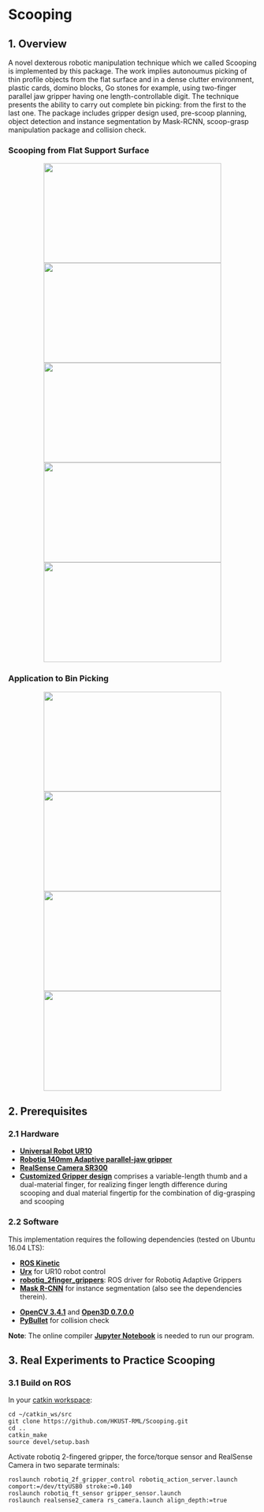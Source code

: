 # Scooping
## 1. Overview
A novel dexterous robotic manipulation technique which we called Scooping is implemented by this package. The work implies autonoumus picking of thin profile objects from the flat surface and in a dense clutter environment, plastic cards, domino blocks, Go stones for example, using two-finger parallel jaw gripper having one length-controllable digit. The technique presents the ability to carry out complete bin picking: from the first to the last one. The package includes gripper design used, pre-scoop planning, object detection and instance segmentation by Mask-RCNN, scoop-grasp manipulation package and collision check.

### Scooping from Flat Support Surface
<p align = "center">
<img src="files/Github_domino-long.gif" width="360" height="202">   
<img src="files/Github_domino-short.gif" width="360" height="202">   
<img src="files/Github_plastic-card.gif" width="360" height="202">   
<img src="files/Github_go-stone.gif" width="360" height="202"> 
<img src="files/Github_triangular-prism.gif" width="360" height="202">
</p>


### Application to Bin Picking
<p align = "center">
<img src="files/Github_plastic-card_bin.gif" width="360" height="202">   
<img src="files/Github_domino_bin.gif" width="360" height="202">   
<img src="files/Github_go-stone_bin.gif" width="360" height="202"> 
<img src="files/Github_triangular-prism_bin.gif" width="360" height="202">
</p>


## 2. Prerequisites
### 2.1 Hardware
- [**Universal Robot UR10**](https://www.universal-robots.com/products/ur10-robot/)
- [**Robotiq 140mm Adaptive parallel-jaw gripper**](https://robotiq.com/products/2f85-140-adaptive-robot-gripper)
- [**RealSense Camera SR300**](https://github.com/IntelRealSense/realsense-ros)
- [**Customized Gripper design**](https://github.com/HKUST-RML/scooping/tree/master/Gripper%20design) comprises a variable-length thumb and a dual-material finger, for realizing finger length difference during scooping and dual material fingertip for the combination of dig-grasping and scooping
<!-- - [**Customized Finger design**](https://github.com/HKUST-RML/dig-grasping/tree/master/fingertip%20design) features fingertip concavity---
- [**Extendable Finger**](https://github.com/HKUST-RML/extendable_finger) for realizing finger length differences during digging -->


### 2.2 Software
This implementation requires the following dependencies (tested on Ubuntu 16.04 LTS):
- [**ROS Kinetic**](http://wiki.ros.org/ROS/Installation)
- [**Urx**](https://github.com/SintefManufacturing/python-urx) for UR10 robot control
- [**robotiq_2finger_grippers**](https://github.com/chjohnkim/robotiq_2finger_grippers.git): ROS driver for Robotiq Adaptive Grippers
- [**Mask R-CNN**](https://github.com/matterport/Mask_RCNN) for instance segmentation (also see the dependencies therein).
<!-- - [**Mask R-CNN**](https://github.com/matterport/Mask_RCNN) for instance segmentation (also see the dependencies therein). Also download the trained weights for [Go stone](https://hkustconnect-my.sharepoint.com/:u:/g/personal/ztong_connect_ust_hk/Eb7z0WBHf8BOgLfkGKQf1wsBcZgVAwpUTJP7Q9u0y8h5Kw?e=15cEsA) and [capsule](https://hkustconnect-my.sharepoint.com/:u:/g/personal/yhngad_connect_ust_hk/EY5C4hAOm-xNoQ1oHyhArtgBe91wuVaWSf3N2D1fJmcERg?e=aHRnJa).-->
- [**OpenCV 3.4.1**](https://pypi.org/project/opencv-python/3.4.1.15/) and [**Open3D 0.7.0.0**](http://www.open3d.org/docs/0.7.0/getting_started.html)
- [**PyBullet**](https://pybullet.org/wordpress/) for collision check

**Note**: The online compiler [**Jupyter Notebook**](https://jupyter.org/) is needed to run our program.

## 3. Real Experiments to Practice Scooping
### 3.1 Build on ROS
In your [catkin workspace](http://wiki.ros.org/catkin/Tutorials/create_a_workspace):
```
cd ~/catkin_ws/src
git clone https://github.com/HKUST-RML/Scooping.git
cd ..
catkin_make
source devel/setup.bash
```
Activate robotiq 2-fingered gripper, the force/torque sensor and RealSense Camera in two separate terminals:
```
roslaunch robotiq_2f_gripper_control robotiq_action_server.launch comport:=/dev/ttyUSB0 stroke:=0.140        
roslaunch robotiq_ft_sensor gripper_sensor.launch   
roslaunch realsense2_camera rs_camera.launch align_depth:=true
```
